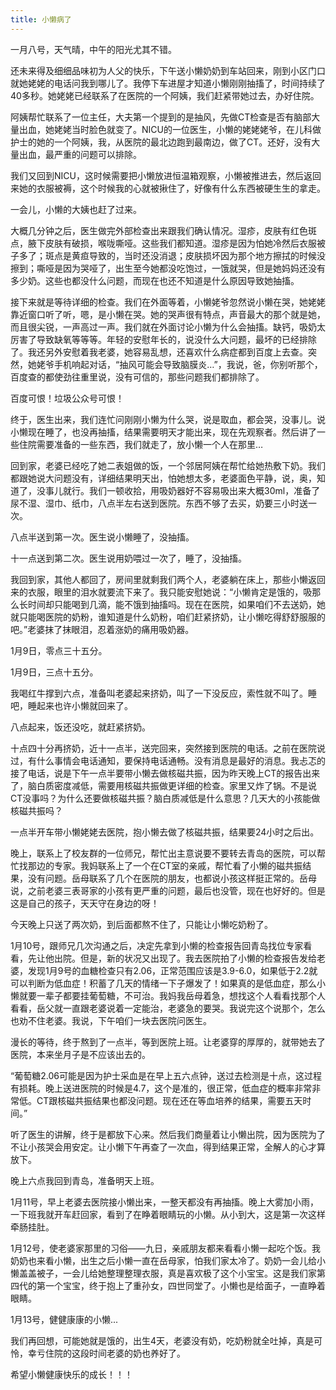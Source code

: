 ```yaml
---
title: 小懒病了
---
```


一月八号，天气晴，中午的阳光尤其不错。

还未来得及细细品味初为人父的快乐，下午送小懒奶奶到车站回来，刚到小区门口就她姥姥的电话问我到哪儿了。我停下车进屋才知道小懒刚刚抽搐了，时间持续了40多秒。她姥姥已经联系了在医院的一个阿姨，我们赶紧带她过去，办好住院。

<!-- more -->

阿姨帮忙联系了一位主任，大夫第一个提到的是抽风，先做CT检查是否有脑部大量出血，她姥姥当时脸色就变了。NICU的一位医生，小懒的姥姥姥爷，在儿科做护士的她的一个阿姨，我，从医院的最北边跑到最南边，做了CT。还好，没有大量出血，最严重的问题可以排除。

我们又回到NICU，这时候需要把小懒放进恒温箱观察，小懒被推进去，然后返回来她的衣服被褥，这个时候我的心就被揪住了，好像有什么东西被硬生生的拿走。

一会儿，小懒的大姨也赶了过来。

大概几分钟之后，医生做完外部检查出来跟我们确认情况。湿疹，皮肤有红色斑点，腋下皮肤有破损，喉咙嘶哑。这些我们都知道。湿疹是因为怕她冷然后衣服被子多了；斑点是黄疸导致的，当时还没消退；皮肤损坏因为那个地方擦拭的时候没擦到；嘶哑是因为哭哑了，出生至今她都没吃饱过，一饿就哭，但是她妈妈还没有多少奶。这些也都没什么问题，而现在也还不知道是什么原因导致她抽搐。

接下来就是等待详细的检查。我们在外面等着，小懒姥爷忽然说小懒在哭，她姥姥靠近窗口听了听，嗯，是小懒在哭。她的哭声很有特点，声音最大的那个就是她，而且很尖锐，一声高过一声。我们就在外面讨论小懒为什么会抽搐。缺钙，吸奶太厉害了导致缺氧等等等。年轻的安慰年长的，说没什么大问题，最坏的已经排除了。我还另外安慰着我老婆，她容易乱想，还喜欢什么病症都到百度上去查。突然，她姥爷手机响起对话，“抽风可能会导致脑膜炎…”，我说，爸，你别听那个，百度查的都使劲往重里说，没有可信的，那些问题我们都排除了。

百度可恨！垃圾公众号可恨！

终于，医生出来，我们连忙问刚刚小懒为什么哭，说是取血，都会哭，没事儿。说小懒现在睡了，也没再抽搐，结果需要明天才能出来，现在先观察者。然后讲了一些住院需要准备的一些东西，我们就走了，放小懒一个人在那里…

回到家，老婆已经吃了她二表姐做的饭，一个邻居阿姨在帮忙给她热敷下奶。我们都跟她说大问题没有，详细结果明天出，怕她想太多，老婆面色平静，说，奥，知道了，没事儿就行。我们一顿收拾，用吸奶器好不容易吸出来大概30ml，准备了尿不湿、湿巾、纸巾，八点半左右送到医院。东西不够了去买，奶要三小时送一次。

八点半送到第一次。医生说小懒睡了，没抽搐。

十一点送到第二次。医生说用奶喂过一次了，睡了，没抽搐。

我回到家，其他人都回了，房间里就剩我们两个人，老婆躺在床上，那些小懒返回来的衣服，眼里的泪水就要流下来了。我只能安慰她说：“小懒肯定是饿的，吸那么长时间却只能喝到几滴，能不饿到抽搐吗。现在在医院，如果咱们不去送奶，她就只能喝医院的奶粉，谁知道是什么奶粉，咱们赶紧挤奶，让小懒吃得舒舒服服的吧。”老婆抹了抹眼泪，忍着涨奶的痛用吸奶器。

1月9日，零点三十五分。

1月9日，三点十五分。

我喝红牛撑到六点，准备叫老婆起来挤奶，叫了一下没反应，索性就不叫了。睡吧，睡起来也许小懒就回来了。

八点起来，饭还没吃，就赶紧挤奶。

十点四十分再挤奶，近十一点半，送完回来，突然接到医院的电话。之前在医院说过，有什么事情会电话通知，要保持电话通畅。没有消息是最好的消息。我忐忑的接了电话，说是下午一点半要带小懒去做核磁共振，因为昨天晚上CT的报告出来了，脑白质密度减低，需要用核磁共振做更详细的检查。家里又炸了锅。不是说CT没事吗？为什么还要做核磁共振？脑白质减低是什么意思？几天大的小孩能做核磁共振吗？

一点半开车带小懒姥姥去医院，抱小懒去做了核磁共振，结果要24小时之后出。

晚上，联系上了校友群的一位师兄，帮忙出主意说要不要转去青岛的医院，可以帮忙找那边的专家。我妈联系上了一个在CT室的亲戚，帮忙看了小懒的磁共振结果，没有问题。岳母联系了几个在医院的朋友，也都说小孩这样挺正常的。岳母说，之前老婆三表哥家的小孩有更严重的问题，最后也没管，现在也好好的。但是这是自己的孩子，天天守在身边的呀！

今天晚上只送了两次奶，到后面都熬不住了，只能让小懒吃奶粉了。

1月10号，跟师兄几次沟通之后，决定先拿到小懒的检查报告回青岛找位专家看看，先让他出院。但是，新的状况又出现了。我去医院拍了小懒的检查报告发给老婆，发现1月9号的血糖检查只有2.06，正常范围应该是3.9-6.0，如果低于2.2就可以判断为低血症！积蓄了几天的情绪一下子爆发了！如果真的是低血症，那么小懒就要一辈子都要挂葡萄糖，不可治。我妈我岳母着急，想找这个人看看找那个人看看，岳父就一直跟老婆说着一定能治，老婆急的要哭。我说完这个说那个，怎么也劝不住老婆。我说，下午咱们一块去医院问医生。

漫长的等待，终于熬到了一点半，等到医院上班。让老婆穿的厚厚的，就带她去了医院，本来坐月子是不应该出去的。

“葡萄糖2.06可能是因为护士采血是在早上五六点钟，送过去检测是十点，这过程有损耗。晚上送进医院的时候是4.7，这个是准的，很正常，低血症的概率非常非常低。CT跟核磁共振结果也都没问题。现在还在等血培养的结果，需要五天时间。”

听了医生的讲解，终于是都放下心来。然后我们商量着让小懒出院，因为医院为了不让小孩哭会用安定。让小懒下午再查了一次血，得到结果正常，全解人的心才算放下。

晚上六点我回到青岛，准备明天上班。

1月11号，早上老婆去医院接小懒出来，一整天都没有再抽搐。晚上大雾加小雨，一下班我就开车赶回家，看到了在睁着眼睛玩的小懒。从小到大，这是第一次这样牵肠挂肚。

1月12号，使老婆家那里的习俗——九日，亲戚朋友都来看看小懒一起吃个饭。我奶奶也来看小懒，出生之后小懒一直在岳母家，怕我们家太冷了。奶奶一会儿给小懒盖盖被子，一会儿给她整理整理衣服，真是喜欢极了这个小宝宝。这是我们家第四代的第一个宝宝，终于抱上了重孙女，四世同堂了。小懒也是给面子，一直睁着眼睛。

1月13号，健健康康的小懒...

我们再回想，可能她就是饿的，出生4天，老婆没有奶，吃奶粉就全吐掉，真是可怜，幸亏住院的这段时间老婆的奶也养好了。

希望小懒健康快乐的成长！！！